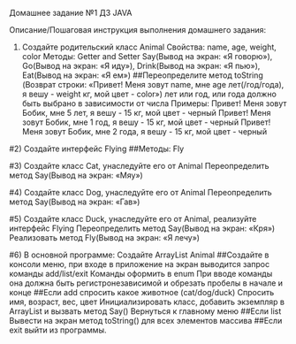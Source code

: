 Домашнее задание №1 
ДЗ JAVA

Описание/Пошаговая инструкция выполнения домашнего задания:

1) Создайте родительский класс Animal
Свойства:
name, age, weight, color
Методы:
Getter and Setter
Say(Вывод на экран: «Я говорю»),
Go(Вывод на экран: «Я иду»),
Drink(Вывод на экран: «Я пью»),
Eat(Вывод на экран: «Я ем»)
##Переопределите метод toString (Возврат строки: «Привет! Меня зовут name, мне age лет(/год/года), я вешу - weight кг, мой цвет - color») лет или год, или года должно быть выбрано в зависимости от числа
Примеры:
Привет! Меня зовут Бобик, мне 5 лет, я вешу - 15 кг, мой цвет - черный
Привет! Меня зовут Бобик, мне 1 год, я вешу - 15 кг, мой цвет - черный
Привет! Меня зовут Бобик, мне 2 года, я вешу - 15 кг, мой цвет - черный

#2) Создайте интерфейс Flying
##Методы:
Fly

#3) Создайте класс Cat, унаследуйте его от Animal
Переопределить метод Say(Вывод на экран: «Мяу»)

#4) Создайте класс Dog, унаследуйте его от Animal
Переопределить метод Say(Вывод на экран: «Гав»)

#5) Создайте класс Duck, унаследуйте его от Animal, реализуйте интерфейс Flying
Переопределить метод Say(Вывод на экран: «Кря»)
Реализовать метод Fly(Вывод на экран: «Я лечу»)

#6) В основной программе:
Создайте ArrayList Animal
##Создайте в консоли меню, при входе в приложение на экран выводится запрос команды add/list/exit
Команды оформить в enum
При вводе команды она должна быть регистронезависимой и обрезать пробелы в начале и конце
##Если add
спросить какое животное (cat/dog/duck)
Спросить имя, возраст, вес, цвет
Инициализировать класс, добавить экземпляр в ArrayList и вызвать метод Say()
Вернуться к главному меню
##Если list
Вывести на экран метод toString() для всех элементов массива
##Если exit
выйти из программы.
